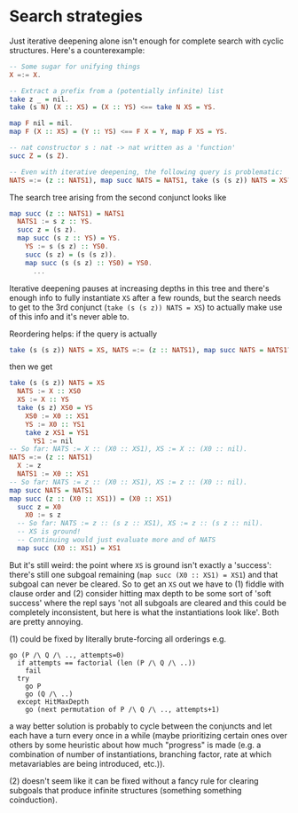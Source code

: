 # Search strategies

Just iterative deepening alone isn't enough for complete search with cyclic structures.
Here's a counterexample:

```hs
-- Some sugar for unifying things
X =:= X.

-- Extract a prefix from a (potentially infinite) list
take z _ = nil.
take (s N) (X :: XS) = (X :: YS) <== take N XS = YS.

map F nil = nil.
map F (X :: XS) = (Y :: YS) <== F X = Y, map F XS = YS.

-- nat constructor s : nat -> nat written as a 'function'
succ Z = (s Z).

-- Even with iterative deepening, the following query is problematic:
NATS =:= (z :: NATS1), map succ NATS = NATS1, take (s (s z)) NATS = XS?
```

The search tree arising from the second conjunct looks like

```hs
map succ (z :: NATS1) = NATS1
  NATS1 := s z :: YS.
  succ z = (s z).
  map succ (s z :: YS) = YS.
    YS := s (s z) :: YS0.
    succ (s z) = (s (s z)).
    map succ (s (s z) :: YS0) = YS0.
      ...
```

Iterative deepening pauses at increasing depths in this tree and
there's enough info to fully instantiate `XS` after a few rounds,
but the search needs to get to the 3rd conjunct (`take (s (s z)) NATS = XS`)
to actually make use of this info and it's never able to.

Reordering helps: if the query is actually
```hs
take (s (s z)) NATS = XS, NATS =:= (z :: NATS1), map succ NATS = NATS1?
```

then we get

```hs
take (s (s z)) NATS = XS
  NATS := X :: XS0
  XS := X :: YS
  take (s z) XS0 = YS
    XS0 := X0 :: XS1
    YS := X0 :: YS1
    take z XS1 = YS1
      YS1 := nil
-- So far: NATS := X :: (X0 :: XS1), XS := X :: (X0 :: nil).
NATS =:= (z :: NATS1)
  X := z
  NATS1 := X0 :: XS1
-- So far: NATS := z :: (X0 :: XS1), XS := z :: (X0 :: nil).
map succ NATS = NATS1
map succ (z :: (X0 :: XS1)) = (X0 :: XS1)
  succ z = X0
    X0 := s z
  -- So far: NATS := z :: (s z :: XS1), XS := z :: (s z :: nil).
  -- XS is ground!
  -- Continuing would just evaluate more and of NATS
  map succ (X0 :: XS1) = XS1
```

But it's still weird: the point where `XS` is ground isn't exactly a 'success':
there's still one subgoal remaining (`map succ (X0 :: XS1) = XS1`) and that subgoal
can never be cleared. So to get an `XS` out we have to (1) fiddle with clause order
and (2) consider hitting max depth to be some sort of 'soft success' where the repl
says 'not all subgoals are cleared and this could be completely inconsistent, but
here is what the instantiations look like'. Both are pretty annoying.

(1) could be fixed by literally brute-forcing all orderings e.g.

```
go (P /\ Q /\ .., attempts=0)
  if attempts == factorial (len (P /\ Q /\ ..))
    fail
  try
    go P
    go (Q /\ ..)
  except HitMaxDepth
    go (next permutation of P /\ Q /\ .., attempts+1)
```

a way better solution is probably to cycle between the conjuncts and let each have
a turn every once in a while (maybe prioritizing certain ones over others by
some heuristic about how much "progress" is made (e.g. a combination of number
of instantiations, branching factor, rate at which metavariables are being
introduced, etc.)).

(2) doesn't seem like it can be fixed without a fancy rule for clearing
subgoals that produce infinite structures (something something coinduction).
